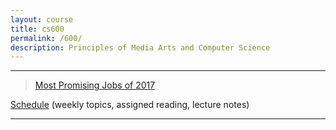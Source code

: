 ```yaml
---
layout: course
title: cs600
permalink: /600/
description: Principles of Media Arts and Computer Science
---
```


---

> [Most Promising Jobs of 2017](https://blog.linkedin.com/2017/january/20/linkedin-data-reveals-the-most-promising-jobs-of-2017?trk=li_corpblog_namer_careers_bestjobs_content&utm_campaign=bestjobs&utm_source=email&utm_content=content)


[Schedule](/600/schedule/) (weekly topics, assigned reading, lecture notes)

---



